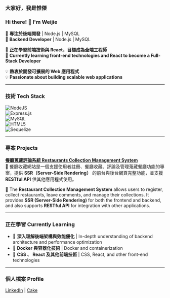 ### 大家好，我是惟傑  
### Hi there! 👋 I'm Weijie  

🚀 **專注於後端開發** | Node.js | MySQL  
🚀 **Backend Developer** | Node.js | MySQL  

🔭 **正在學習前端技術與 React，目標成為全端工程師**  
🔭 **Currently learning front-end technologies and React to become a Full-Stack Developer**  

💡 **熱衷於開發可擴展的 Web 應用程式**  
💡 **Passionate about building scalable web applications**  

---

### **技術 Tech Stack**  
![NodeJS](https://img.shields.io/badge/node.js-6DA55F?style=for-the-badge&logo=node.js&logoColor=white)  
![Express.js](https://img.shields.io/badge/express.js-%23404d59.svg?style=for-the-badge&logo=express&logoColor=%2361DAFB)  
![MySQL](https://img.shields.io/badge/mysql-4479A1.svg?style=for-the-badge&logo=mysql&logoColor=white)  
![HTML5](https://img.shields.io/badge/html5-%23E34F26.svg?style=for-the-badge&logo=html5&logoColor=white)  
![Sequelize](https://img.shields.io/badge/Sequelize-52B0E7?style=for-the-badge&logo=Sequelize&logoColor=white)  

---

### **專案 Projects**  
**[餐廳蒐藏評論系統 Restaurants Collection Management System](https://github.com/weijieChi/RestaurantCollectionProject)**  
📌 餐廳收藏網站是一個支援使用者註冊、餐廳收藏、評論及管理蒐藏餐廳功能的專案，提供 **SSR（Server-Side Rendering）** 的前台與後台網頁完整功能，並支援 **RESTful API** 供其他應用程式使用。  

📌 The **Restaurant Collection Management System** allows users to register, collect restaurants, leave comments, and manage their collections. It provides **SSR (Server-Side Rendering)** for both the frontend and backend, and also supports **RESTful API** for integration with other applications.  

---

### **正在學習 Currently Learning**  
- 🔹 **深入理解後端架構與效能優化** | In-depth understanding of backend architecture and performance optimization  
- 🔹 **Docker 與容器化技術** | Docker and containerization  
- 🔹 **CSS 、 React 及其他前端技術** | CSS, React, and other front-end technologies  

---

### **個人檔案 Profile**  
[LinkedIn](www.linkedin.com/in/weijiechi) | [Cake](https://www.cake.me/s--hJVdfvcf5MPpIS74DdbBxg--/weijie-dee026)
